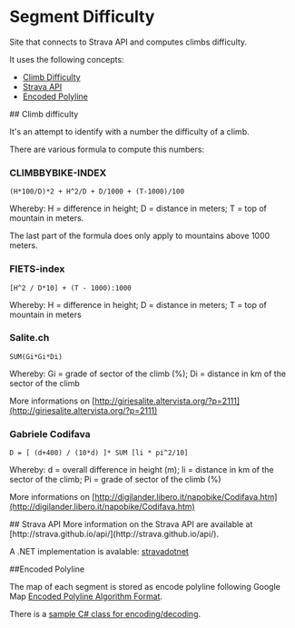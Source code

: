 # Segment Difficulty
Site that connects to Strava API and computes climbs difficulty.

It uses the following concepts:
* [Climb Difficulty](#ClimbDifficulty)
* [Strava API](#StravaAPI)
* [Encoded Polyline](EncodedPolyline)

<a name="ClimbDifficulty"/>
## Climb difficulty

It's an attempt to identify with a number the difficulty of a climb.

There are various formula to compute this numbers:

### CLIMBBYBIKE-INDEX
```
(H*100/D)*2 + H^2/D + D/1000 + (T-1000)/100
```
Whereby: H = difference in height; D = distance in meters; T = top of mountain in meters.

The last part of the formula does only apply to mountains above 1000 meters.

### FIETS-index
```
[H^2 / D*10] + (T - 1000):1000 
```
Whereby: H = difference in height; D = distance in meters; T = top of mountain in meters

### Salite.ch

```
SUM(Gi*Gi*Di)
```
Whereby: Gi = grade of sector of the climb (%); Di = distance in km of the sector of the climb

More informations on [http://giriesalite.altervista.org/?p=2111](http://giriesalite.altervista.org/?p=2111)

### Gabriele Codifava

```
D = [ (d+400) / (10*d) ]* SUM [li * pi^2/10]
```

Whereby: d = overall difference in height (m); li = distance in km of the sector of the climb; Pi = grade of sector of the climb (%)

More informations on [http://digilander.libero.it/napobike/Codifava.htm](http://digilander.libero.it/napobike/Codifava.htm)


<a name="StravaAPI"/>
## Strava API
More information on the Strava API are available at [http://strava.github.io/api/](http://strava.github.io/api/).

A .NET implementation is avalable: [stravadotnet](https://github.com/inexcitus/stravadotnet)

<a name="EncodedPolyline"/>
##Encoded Polyline

The map of each segment is stored as encode polyline following Google Map [Encoded Polyline Algorithm Format](https://developers.google.com/maps/documentation/utilities/polylinealgorithm).

There is a [sample C# class for encoding/decoding](https://gist.github.com/shinyzhu/4617989).
